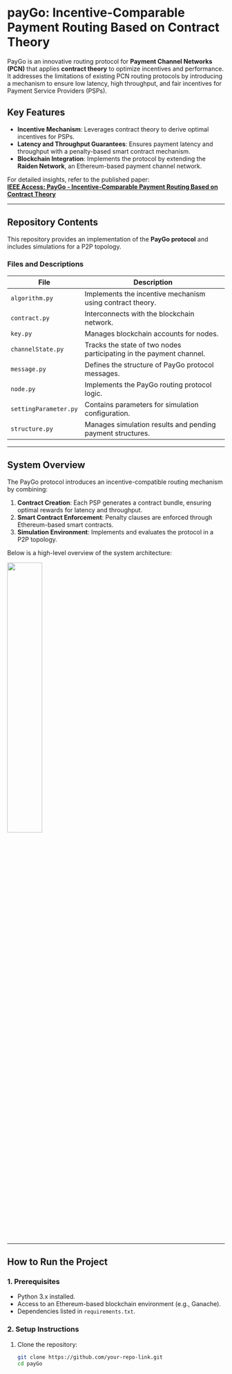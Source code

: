 # **payGo: Incentive-Comparable Payment Routing Based on Contract Theory**

PayGo is an innovative routing protocol for **Payment Channel Networks (PCN)** that applies **contract theory** to optimize incentives and performance. It addresses the limitations of existing PCN routing protocols by introducing a mechanism to ensure low latency, high throughput, and fair incentives for Payment Service Providers (PSPs).  

## **Key Features**
- **Incentive Mechanism**: Leverages contract theory to derive optimal incentives for PSPs.  
- **Latency and Throughput Guarantees**: Ensures payment latency and throughput with a penalty-based smart contract mechanism.  
- **Blockchain Integration**: Implements the protocol by extending the **Raiden Network**, an Ethereum-based payment channel network.  

For detailed insights, refer to the published paper:  
[**IEEE Access: PayGo - Incentive-Comparable Payment Routing Based on Contract Theory**](https://ieeexplore.ieee.org/abstract/document/9057681)

---

## **Repository Contents**

This repository provides an implementation of the **PayGo protocol** and includes simulations for a P2P topology.  

### **Files and Descriptions**
| **File**               | **Description**                                                                 |
|------------------------|-------------------------------------------------------------------------------|  
| `algorithm.py`         | Implements the incentive mechanism using contract theory.                     |  
| `contract.py`          | Interconnects with the blockchain network.                                    |  
| `key.py`               | Manages blockchain accounts for nodes.                                       |  
| `channelState.py`      | Tracks the state of two nodes participating in the payment channel.            |  
| `message.py`           | Defines the structure of PayGo protocol messages.                             |  
| `node.py`              | Implements the PayGo routing protocol logic.                                  |  
| `settingParameter.py`  | Contains parameters for simulation configuration.                              |  
| `structure.py`         | Manages simulation results and pending payment structures.                    |  

---

## **System Overview**
The PayGo protocol introduces an incentive-compatible routing mechanism by combining:  
1. **Contract Creation**: Each PSP generates a contract bundle, ensuring optimal rewards for latency and throughput.  
2. **Smart Contract Enforcement**: Penalty clauses are enforced through Ethereum-based smart contracts.  
3. **Simulation Environment**: Implements and evaluates the protocol in a P2P topology.  

Below is a high-level overview of the system architecture:

<img src="https://user-images.githubusercontent.com/35050199/78328119-572a2200-75b9-11ea-8060-431963dd0821.png" width="40%"></img>

---

## **How to Run the Project**

### **1. Prerequisites**
- Python 3.x installed.  
- Access to an Ethereum-based blockchain environment (e.g., Ganache).  
- Dependencies listed in `requirements.txt`.

### **2. Setup Instructions**
1. Clone the repository:  
   ```bash
   git clone https://github.com/your-repo-link.git
   cd payGo
